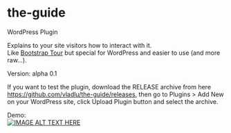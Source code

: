 # the-guide
WordPress Plugin  

Explains to your site visitors how to interact with it.  
Like [Bootstrap Tour](https://bootstraptour.com/) but special for WordPress and easier to use (and more raw...).

Version: alpha 0.1

If you want to test the plugin, download the RELEASE archive from here https://github.com/vladlu/the-guide/releases, then go to Plugins > Add New on your WordPress site, click Upload Plugin button and select the archive.

Demo:  
[![IMAGE ALT TEXT HERE](https://img.youtube.com/vi/lf-gFjWmY9M/0.jpg)](https://www.youtube.com/watch?v=lf-gFjWmY9M)

